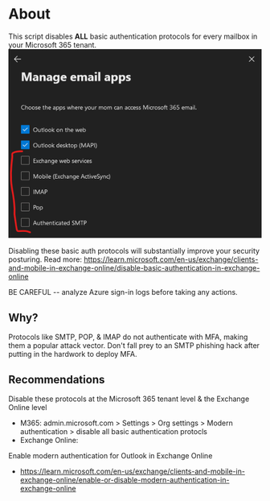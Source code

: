 # About

This script disables **ALL** basic authentication protocols for every mailbox in your Microsoft 365 tenant.
![alt text](screenshot1.png)

Disabling these basic auth protocols will substantially improve your security posturing.
Read more: https://learn.microsoft.com/en-us/exchange/clients-and-mobile-in-exchange-online/disable-basic-authentication-in-exchange-online

BE CAREFUL -- analyze Azure sign-in logs before taking any actions.

## Why?

Protocols like SMTP, POP, & IMAP do not authenticate with MFA, making them a popular attack vector.
Don't fall prey to an SMTP phishing hack after putting in the hardwork to deploy MFA.

## Recommendations

Disable these protocols at the Microsoft 365 tenant level & the Exchange Online level
- M365: admin.microsoft.com > Settings > Org settings > Modern authentication > disable all basic authentication protocls
- Exchange Online: 

Enable modern authentication for Outlook in Exchange Online
- https://learn.microsoft.com/en-us/exchange/clients-and-mobile-in-exchange-online/enable-or-disable-modern-authentication-in-exchange-online
